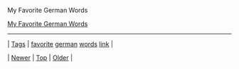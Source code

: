 <!--
title: My Favorite German Words
date: 2020-06-28T15:27:00.366Z
tags: favorite, german, words, link
-->


My Favorite German Words

[My Favorite German Words](http://www.babbel.com/magazine/favorite-german-words)

<!--BOTTOM-POST-NAVIGATION-->
---

| [Tags](tags.md) | [favorite](tag-favorite.md) [german](tag-german.md) [words](tag-words.md) [link](tag-link.md) |

| [Newer](94085533319.md) | [Top](index.md) | [Older](94417519634.md) |